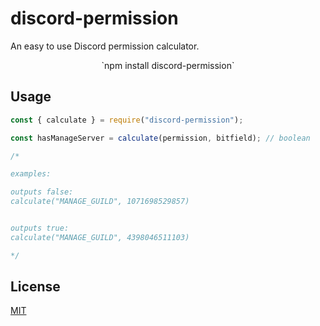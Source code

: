 # discord-permission

An easy to use Discord permission calculator.

<p align="center">
  `npm install discord-permission`
</p>

## Usage

```js
const { calculate } = require("discord-permission");

const hasManageServer = calculate(permission, bitfield); // boolean

/* 

examples:

outputs false:
calculate("MANAGE_GUILD", 1071698529857)


outputs true:
calculate("MANAGE_GUILD", 4398046511103)

*/
```

## License

[MIT](https://choosealicense.com/licenses/mit/)
